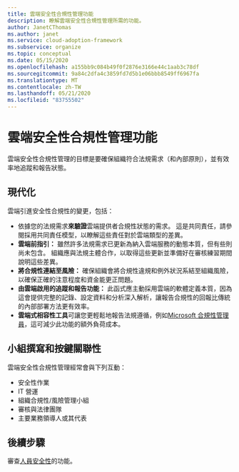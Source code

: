 ```yaml
---
title: 雲端安全性合規性管理功能
description: 瞭解雲端安全性合規性管理所需的功能。
author: JanetCThomas
ms.author: janet
ms.service: cloud-adoption-framework
ms.subservice: organize
ms.topic: conceptual
ms.date: 05/15/2020
ms.openlocfilehash: a155bb9c084b49f0f2876e3166e44c1aab3c78df
ms.sourcegitcommit: 9a84c2dfa4c3859fd7d5b1e06bbb8549ff6967fa
ms.translationtype: MT
ms.contentlocale: zh-TW
ms.lasthandoff: 05/21/2020
ms.locfileid: "83755502"
---
```

# <a name="cloud-security-compliance-management-functions"></a>雲端安全性合規性管理功能

雲端安全性合規性管理的目標是要確保組織符合法規需求（和內部原則），並有效率地追蹤和報告狀態。

## <a name="modernization"></a>現代化

雲端引進安全性合規性的變更，包括：

- 依據您的法規需求**來驗證**雲端提供者合規性狀態的需求。 這是共同責任，請參閱採用共同責任模型，以瞭解這些責任對於雲端類型的差異。
- **雲端前指引：** 雖然許多法規需求已更新為納入雲端服務的動態本質，但有些則尚未包含。 組織應與法規主體合作，以取得這些更新並準備好在審核練習期間說明這些差異。
- **將合規性連結至風險：** 確保組織會將合規性違規和例外狀況系結至組織風險，以確保正確的注意程度和資金能更正問題。
- **由雲端啟用的追蹤和報告功能：** 此函式應主動採用雲端的軟體定義本質，因為這會提供完整的記錄、設定資料和分析深入解析，讓報告合規性的回報比傳統的內部部署方法更有效率。
- **雲端式相容性工具**可讓您更輕鬆地報告法規遵循，例如[Microsoft 合規性管理員](https://docs.microsoft.com/microsoft-365/compliance/compliance-manager-overview)，這可減少此功能的額外負荷成本。

## <a name="team-composition-and-key-relationships"></a>小組撰寫和按鍵關聯性

雲端安全性合規性管理經常會與下列互動：

- 安全性作業
- IT 營運
- 組織合規性/風險管理小組
- 審核與法律團隊
- 主要業務領導人或其代表

## <a name="next-steps"></a>後續步驟

審查[人員安全性](./cloud-security-people.md)的功能。

